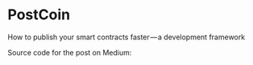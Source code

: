 # PostCoin
How to publish your smart contracts faster — a development framework

Source code for the post on Medium:  
